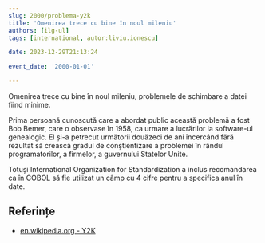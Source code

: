 ```yaml
---
slug: 2000/problema-y2k
title: 'Omenirea trece cu bine în noul mileniu'
authors: [ilg-ul]
tags: [international, autor:liviu.ionescu]

date: 2023-12-29T21:13:24

event_date: '2000-01-01'

---
```


Omenirea trece cu bine în noul mileniu, problemele de schimbare a
datei fiind minime.

<!-- truncate -->

Prima persoană cunoscută care a abordat public această problemă a fost
Bob Bemer, care o observase în 1958, ca urmare a lucrărilor la software-ul
genealogic. El și-a petrecut următorii douăzeci de ani încercând fără
rezultat să crească gradul de conștientizare a problemei în
rândul programatorilor, a firmelor, a guvernului Statelor Unite.

Totuși International Organization for Standardization a
inclus recomandarea ca în
COBOL să fie utilizat un câmp cu 4 cifre pentru a specifica anul în date.

## Referințe

- [en.wikipedia.org - Y2K](https://en.wikipedia.org/wiki/Year_2000_problem)
